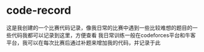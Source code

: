 # code-record
这是我创建的一个比赛代码记录，像我日常的比赛中遇到一些比较难想的题目的一些代码我都可以记录到这里，方便查看
我日常训练一般在codeforces平台和牛客平台，我可以在每次比赛后通过补题来增加我的代码，并记录于此
